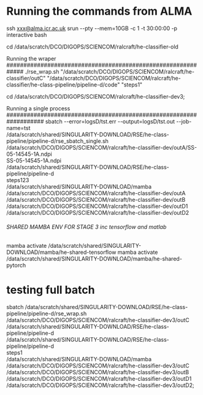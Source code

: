 # Running the commands from ALMA
ssh xxx@alma.icr.ac.uk
srun --pty --mem=10GB -c 1 -t 30:00:00 -p interactive bash

cd /data/scratch/DCO/DIGOPS/SCIENCOM/ralcraft/he-classifier-old

Running the wraper
#############################################################
./rse_wrap.sh "/data/scratch/DCO/DIGOPS/SCIENCOM/ralcraft/he-classifier/outC" "/data/scratch/DCO/DIGOPS/SCIENCOM/ralcraft/he-classifier/he-class-pipeline/pipeline-d/code" "steps1"

cd /data/scratch/DCO/DIGOPS/SCIENCOM/ralcraft/he-classifier-dev3;

Running a single process
###################################################################
sbatch --error=logsD/tst.err --output=logsD/tst.out --job-name=tst \
/data/scratch/shared/SINGULARITY-DOWNLOAD/RSE/he-class-pipeline/pipeline-d/rse_sbatch_single.sh \
/data/scratch/DCO/DIGOPS/SCIENCOM/ralcraft/he-classifier-dev/outA/SS-05-14545-1A.ndpi \
SS-05-14545-1A.ndpi \
/data/scratch/shared/SINGULARITY-DOWNLOAD/RSE/he-class-pipeline/pipeline-d \
steps123 \
/data/scratch/shared/SINGULARITY-DOWNLOAD/mamba \
/data/scratch/DCO/DIGOPS/SCIENCOM/ralcraft/he-classifier-dev/outA \
/data/scratch/DCO/DIGOPS/SCIENCOM/ralcraft/he-classifier-dev/outB \
/data/scratch/DCO/DIGOPS/SCIENCOM/ralcraft/he-classifier-dev/outD1 \
/data/scratch/DCO/DIGOPS/SCIENCOM/ralcraft/he-classifier-dev/outD2


###### SHARED MAMBA ENV FOR STAGE 3 inc tensorflow and matlab #####################################
mamba activate /data/scratch/shared/SINGULARITY-DOWNLOAD/mamba/he-shared-tensorflow
mamba activate /data/scratch/shared/SINGULARITY-DOWNLOAD/mamba/he-shared-pytorch


# testing full batch
sbatch /data/scratch/shared/SINGULARITY-DOWNLOAD/RSE/he-class-pipeline/pipeline-d/rse_wrap.sh \
/data/scratch/DCO/DIGOPS/SCIENCOM/ralcraft/he-classifier-dev3/outC \
/data/scratch/shared/SINGULARITY-DOWNLOAD/RSE/he-class-pipeline/pipeline-d \
/data/scratch/shared/SINGULARITY-DOWNLOAD/RSE/he-class-pipeline/pipeline-d \
steps1 \
/data/scratch/shared/SINGULARITY-DOWNLOAD/mamba \
/data/scratch/DCO/DIGOPS/SCIENCOM/ralcraft/he-classifier-dev3/outC \
/data/scratch/DCO/DIGOPS/SCIENCOM/ralcraft/he-classifier-dev3/outB \
/data/scratch/DCO/DIGOPS/SCIENCOM/ralcraft/he-classifier-dev3/outD1 \
/data/scratch/DCO/DIGOPS/SCIENCOM/ralcraft/he-classifier-dev3/outD2;
